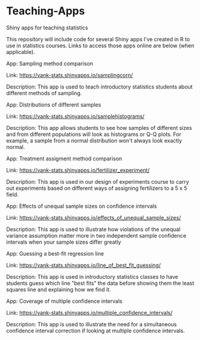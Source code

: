 # Teaching-Apps
Shiny apps for teaching statistics

This repository will include code for several Shiny apps I've created in R to use in statistics courses. Links to access
those apps online are below (when applicable).


App: Sampling method comparison

Link: https://vank-stats.shinyapps.io/samplingcorn/

Description: This app is used to teach introductory statistics students about different methods of sampling.



App: Distributions of different samples

Link: https://vank-stats.shinyapps.io/samplehistograms/

Description: This app allows students to see how samples of different sizes and from different populations will look as
histograms or Q-Q plots. For example, a sample from a normal distribution won't always look exactly normal.



App: Treatment assigment method comparison

Link: https://vank-stats.shinyapps.io/fertilizer_experiment/

Description: This app is used in our design of experiments course to carry out experiments based on different ways of 
assigning fertilizers to a 5 x 5 field.



App: Effects of unequal sample sizes on confidence intervals

Link: https://vank-stats.shinyapps.io/effects_of_unequal_sample_sizes/

Description: This app is used to illustrate how violations of the unequal variance assumption matter more in two independent 
sample confidence intervals when your sample sizes differ greatly



App: Guessing a best-fit regression line

Link: https://vank-stats.shinyapps.io/line_of_best_fit_guessing/

Description: This app is used in introductory statistics classes to have students guess which line "best fits" the data before 
showing them the least squares line and explaining how we find it.



App: Coverage of multiple confidence intervals

Link: https://vank-stats.shinyapps.io/multiple_confidence_intervals/

Description: This app is used to illustrate the need for a simultaneous confidence interval correction if looking at multiple 
confidence intervals.
